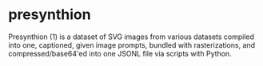 # presynthion
Presynthion (1) is a dataset of SVG images from various datasets compiled into one, captioned, given image prompts, bundled with rasterizations, and compressed/base64'ed into one JSONL file via scripts with Python.
